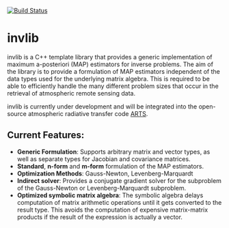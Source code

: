 [![Build Status](https://travis-ci.com/simonpf/invlib.svg?branch=master)](https://travis-ci.com/simonpf/invlib)
# invlib

invlib is a C++ template library that provides a generic implementation of maximum
a-posteriori (MAP) estimators for inverse problems. The aim of the library is to
provide a formulation of MAP estimators independent of the data types used for the
underlying matrix algebra. This is required to be able to efficiently handle the
many different problem sizes that occur in the retrieval of atmospheric remote
sensing data.

invlib is currently under development and will be integrated into the open-source
atmospheric radiative transfer code [ARTS](http://www.radiativetransfer.org/).

## Current Features:

- **Generic Formulation**: Supports arbitrary matrix and vector types, as well
  as separate types for Jacobian and covariance matrices.
- **Standard**, **n-form** and **m-form** formulation of the MAP estimators.
- **Optimization Methods**: Gauss-Newton, Levenberg-Marquardt
- **Indirect solver**: Provides a conjugate gradient solver for the subproblem
    of the Gauss-Newton or Levenberg-Marquardt subproblem.
- **Optimized symbolic matrix algebra**: The symbolic algebra delays computation
    of matrix arithmetic operations until it gets converted to the result type.
    This avoids the computation of expensive matrix-matrix products if the result
    of the expression is actually a vector.
